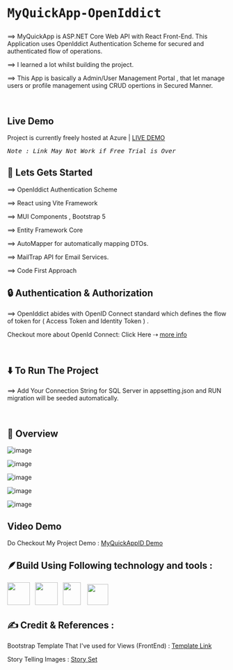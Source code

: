 # <pre>MyQuickApp-OpenIddict </pre>

⟹ MyQuickApp is ASP.NET Core Web API with React Front-End. This Application uses OpenIddict Authentication Scheme for secured and authenticated flow of operations.

⟹ I learned a lot whilst building the project.

⟹ This App is basically a Admin/User Management Portal , that let manage users or profile management using CRUD opertions in Secured Manner. 

<br>

## Live Demo

Project is currently freely hosted at Azure | <a href="https://myquickappapi.azurewebsites.net/Admin">LIVE DEMO</a>

<pre><i>Note : Link May Not Work if Free Trial is Over</i></pre>

## 🚀 Lets Gets Started

⟹ OpenIddict Authentication Scheme

⟹ React using Vite Framework 

⟹ MUI Components , Bootstrap 5

⟹ Entity Framework Core

⟹ AutoMapper for automatically mapping DTOs.

⟹ MailTrap API for Email Services.

⟹ Code First Approach

## 🔒 Authentication & Authorization

⟹ OpenIddict abides with OpenID Connect standard which defines the flow of token for ( Access Token and Identity Token ) .

Checkout more about OpenId Connect: 
Click Here ⇢ <a href="https://openid.net/developers/how-connect-works/">more info</a>

<br>

## ⬇️ To Run The Project

⟹ Add Your Connection String for SQL Server in appsetting.json and RUN migration will be seeded automatically.

<br>


## 🤖 Overview

![image](https://github.com/user-attachments/assets/93188544-3efa-44d0-bb93-2b79cb887c49)

![image](https://github.com/user-attachments/assets/6029bb33-8406-4d2f-a6a9-74a96447c3ea)

![image](https://github.com/user-attachments/assets/e50d4853-ace4-4136-ac8e-0e6ce3d448e2)

![image](https://github.com/user-attachments/assets/7aba8094-c69a-4182-a4cb-ee44a80b13a9)

![image](https://github.com/user-attachments/assets/ef2293c2-c387-4c80-bc76-66d916e3c679)


## Video Demo

Do Checkout My Project Demo : <a href="https://www.youtube.com/watch?v=Y1LIPQb93KM">MyQuickAppID Demo</a>


<!--
## 🪶Project Demo Showcase
Please Visit : <a href="https://youtu.be/u6wYCXrju6w">Project Demo</a>
-->

## 🪶Build Using Following technology and tools :
 <img src="https://upload.wikimedia.org/wikipedia/commons/7/7d/Microsoft_.NET_logo.svg" width="52px" height="52px"/> &nbsp; <img src="https://github.com/coherencez/tech-logos/blob/master/html5.png?raw=true" width="52px" height="52px"/> &nbsp; <img src="https://github.com/coherencez/tech-logos/blob/master/css3.png?raw=true" width="41px" height="52px"/>
&nbsp; &nbsp;<img src="https://github.com/coherencez/tech-logos/blob/master/bootstrap.png?raw=true" width="48px" height="48px"/> &nbsp;

## ✍️ Credit & References :

Bootstrap Template That I've used for Views (FrontEnd) : <a href="https://themewagon.com/themes/fruitkha-free-bootstrap-4-responsive-food-business-template/">Template Link </a>

Story Telling Images : <a href="https://storyset.com/">Story Set</a>
